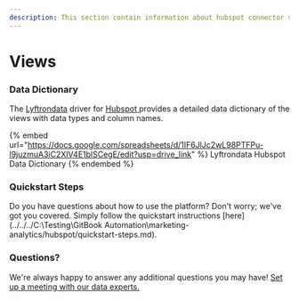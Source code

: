 ```yaml
---
description: This section contain information about hubspot connector views information
---
```


# Views

### Data Dictionary

The [Lyftrondata](https://www.lyftrondata.com/) driver for [Hubspot](https://www.lyftrondata.com/integration/marketing-analytics/hubspot//)[ ](https://www.lyftrondata.com/integration/hubspot/)provides a detailed data dictionary of the views with data types and column names.

{% embed url="https://docs.google.com/spreadsheets/d/1IF6JlJc2wL98PTFPu-l9juzmuA3iC2XlV4E1blSCegE/edit?usp=drive_link" %}
Lyftrondata Hubspot Data Dictionary
{% endembed %}

### Quickstart Steps

Do you have questions about how to use the platform? Don't worry; we've got you covered. Simply follow the quickstart instructions [here](../../../C:\Testing\GitBook Automation\marketing-analytics/hubspot/quickstart-steps.md).

### Questions? <a href="#questions" id="questions"></a>

We're always happy to answer any additional questions you may have! [Set up a meeting with our data experts.](https://www.lyftrondata.com/book-a-meeting/)


